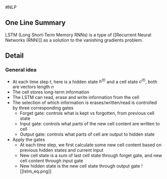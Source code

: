 #NLP 
## One Line Summary
LSTM (Long Short-Term Memory RNNs) is a type of [[Recurrent Neural Networks (RNN)]] as a solution to the vanishing gradients problem.

## Detail
### General idea
- At each time step $t$, here is a hidden state $h^{(t)}$ and a cell state $c^{(t)}$, both are vectors length $n$
- The cell stores long-term information
- The LSTM can read, erase and write information from the cell
- The selection of which information is erases/written/read is controlled by three corresponding gates
	- Forget gate: controls what is kept vs forgotten, from previous cell state
	- Input gate: controls what parts of the new cell content are written to cell
	- Output gate: controls what parts of cell are output to hidden state
- Apply the gates
	- At each time step, we first calculate some new cell content based on previous hidden states and current input
	- New cell state is a sum of last cell state through forget gate, and new cell content through input gate
	- New hidden state is the new cell state through output gate
![[lstm_eq.png]]
